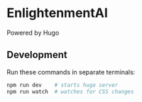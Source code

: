 # EnlightenmentAI

Powered by Hugo

## Development

Run these commands in separate terminals:
```bash
npm run dev    # starts hugo server
npm run watch  # watches for CSS changes
``` 
